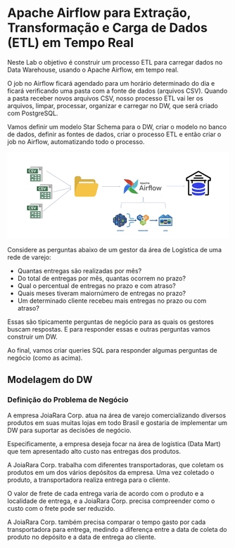 # Apache Airflow para Extração, Transformação e Carga de Dados (ETL) em Tempo Real

Neste Lab o objetivo é construir um processo ETL para carregar dados no Data Warehouse, usando o Apache Airflow, em tempo real.

O job no Airflow ficará agendado para um horário determinado do dia e ficará verificando uma pasta com a fonte de dados (arquivos CSV). Quando a pasta receber novos arquivos CSV, nosso processo ETL vai ler os arquivos, limpar, processar, organizar e carregar no DW, que será criado com PostgreSQL.

Vamos definir um modelo Star Schema para o DW, criar o modelo no banco de dados, definir as fontes de dados, criar o processo ETL e então criar o job no Airflow, automatizando todo o processo.

![visao_geral](./images/visao_geral.png)

Considere as perguntas abaixo de um gestor da área de Logística de uma rede de varejo:

- Quantas entregas são realizadas por mês?
- Do total de entregas por mês, quantas ocorrem no prazo?
- Qual o percentual de entregas no prazo e com atraso?
- Quais meses tiveram maiornúmero de entregas no prazo?
- Um determinado cliente recebeu mais entregas no prazo ou com atraso?

Essas são tipicamente perguntas de negócio para as quais os gestores buscam respostas. E para responder essas e outras perguntas vamos construir um DW. 

Ao final, vamos criar queries SQL para responder algumas perguntas de negócio (como as acima).

## Modelagem do DW

### Definição do Problema de Negócio

A empresa JoiaRara Corp. atua na área de varejo comercializando diversos produtos em suas muitas lojas em todo Brasil e gostaria de implementar um DW para suportar as decisões de negócio.

Especificamente, a empresa deseja focar na área de logística (Data Mart) que tem apresentado alto custo nas entregas dos produtos.

A JoiaRara Corp. trabalha com diferentes transportadoras, que coletam os produtos em um dos vários depósitos da empresa. Uma vez coletado o produto, a transportadora realiza entrega para o cliente.

O valor de frete de cada entrega varia de acordo com o produto e a localidade de entrega, e a JoiaRara Corp. precisa compreender como o custo com o frete pode ser reduzido.

A JoiaRara Corp. também precisa comparar o tempo gasto por cada transportadora para entrega, medindo a diferença entre a data de coleta do produto no depósito e a data de entrega ao cliente. 
